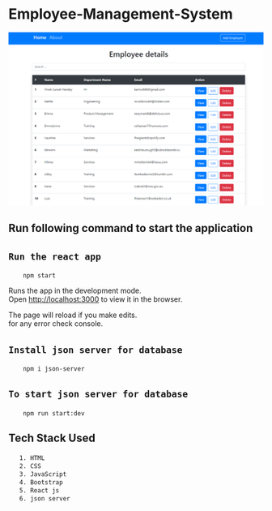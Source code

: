 # Employee-Management-System
![](public/page.png)
## Run following command to start the application

## `Run the react app`
        npm start

Runs the app in the development mode.<br />
Open [http://localhost:3000](http://localhost:3000) to view it in the browser.

The page will reload if you make edits.<br />
for any error check console.

## `Install json server for database`

        npm i json-server

## `To start json server for database`
        npm run start:dev

## Tech Stack Used
       1. HTML
       2. CSS
       3. JavaScript
       4. Bootstrap
       5. React js
       6. json server
